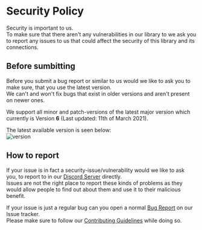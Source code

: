 [discord]: https://discord.gg/6dazXp6
[issue]: https://github.com/botblock/JavaBotBlockAPI/issues/new?labels=Type%3A+Bug+%28Unconfirmed%29&template=bug_report.yml
[contributing]: https://github.com/botblock/JavaBotBlockAPI/blob/master/.github/CONTRIBUTING.md

[version]: https://img.shields.io/nexus/maven-public/org.botblock/javabotblockapi-core?label=Release&server=https%3A%2F%2Frepo.codemc.io&style=plastic

# Security Policy
Security is important to us.  
To make sure that there aren't any vulnerabilities in our library to we ask you to report any issues to us that could affect the security of this library and its connections.

## Before sumbitting
Before you submit a bug report or similar to us would we like to ask you to make sure, that you use the latest version.  
We can't and won't fix bugs that exist in older versions and aren't present on newer ones.

We support all minor and patch-versions of the latest major version which currently is Version **6** (Last updated: 11th of March 2021).

The latest available version is seen below:  
![version]

## How to report
If your issue is in fact a security-issue/vulnerability would we like to ask you, to report to in our [Discord Server][discord] directly.  
Issues are not the right place to report these kinds of problems as they would allow people to find out about them and use it to their malicious benefit.

If your issue is just a regular bug can you open a normal [Bug Report][issue] on our Issue tracker.  
Please make sure to follow our [Contributing Guidelines][contributing] while doing so.